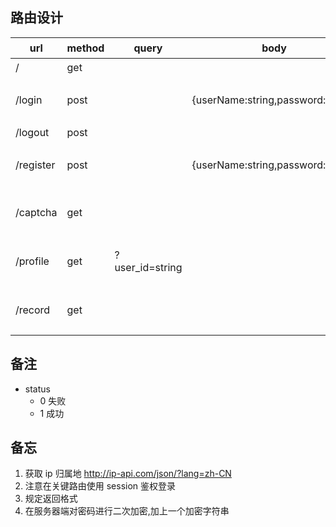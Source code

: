 ## 路由设计

| url       | method | query           | body                              | response                                    | 备注         |
| --------- | ------ | --------------- | --------------------------------- | ------------------------------------------- | ------------ |
| /         | get    |                 |                                   |                                             | 首页         |
| /login    | post   |                 | {userName:string,password:string} | {status:1,data:{userName:string,id:string}} | 登录 md5加密 |
| /logout   | post   |                 |                                   | {status:1}                                  | 退出         |
| /register | post   |                 | {userName:string,password:string} | {status:1,data:{userName:string,id:string}} | 注册 md5加密 |
| /captcha  | get    |                 |                                   | {status:1,data:{img:string,text:string}}    | 返回验证码   |
| /profile  | get    | ?user_id=string |                                   | {status:1,data:{}}                          | 返回用户信息 |
| /record   | get    |                 |                                   | {status:1,data:[{id:string,record:string}]} | 查询聊天记录 |



## 备注

+ status
  - 0 失败
  - 1 成功



## 备忘

1. 获取 ip 归属地  http://ip-api.com/json/?lang=zh-CN 
2. 注意在关键路由使用 session 鉴权登录
3. 规定返回格式
4. 在服务器端对密码进行二次加密,加上一个加密字符串
